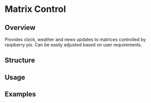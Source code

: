 # Matrix Control

## Overview
Provides clock, weather and news updates to matrices controlled by raspberry pis.
Can be easily adjusted based on user requirements.

## Structure

## Usage

## Examples

